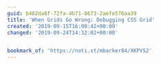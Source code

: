 ```yaml
---
guid: b482da6f-72fa-4b71-8673-2aefe576aa39
title: 'When Grids Go Wrong: Debugging CSS Grid'
created: '2019-09-15T16:00:42+00:00'
changed: '2019-09-24T14:32:02+00:00'


bookmark_of: 'https://noti.st/mbarker84/XKPVS2'
---
```


